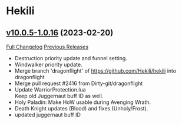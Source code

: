 # Hekili

## [v10.0.5-1.0.16](https://github.com/Hekili/hekili/tree/v10.0.5-1.0.16) (2023-02-20)
[Full Changelog](https://github.com/Hekili/hekili/compare/v10.0.5-1.0.15...v10.0.5-1.0.16) [Previous Releases](https://github.com/Hekili/hekili/releases)

- Destruction priority update and funnel setting.  
- Windwalker priority update.  
- Merge branch 'dragonflight' of https://github.com/Hekili/hekili into dragonflight  
- Merge pull request #2416 from Dirty-git/dragonflight  
- Update WarriorProtection.lua  
    Keep old Juggernaut buff ID as well.  
- Holy Paladin: Make HoW usable during Avenging Wrath.  
- Death Knight updates (Blood) and fixes (Unholy/Frost).  
- updated juggernaut buff ID  

